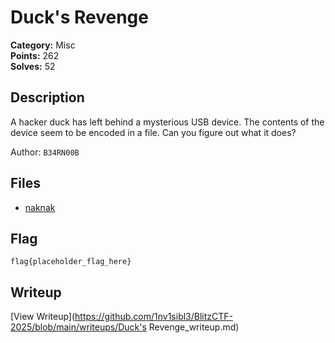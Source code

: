 # Duck's Revenge

**Category:** Misc  
**Points:** 262  
**Solves:** 52  

## Description

A hacker duck has left behind a mysterious USB device. The contents of the device seem to be encoded in a file. Can you figure out what it does?

Author: `B34RN00B`

## Files

- [naknak](https://github.com/1nv1sibl3/BlitzCTF-2025/blob/main/files/d871e3e4c523fb0d9797f31d69b4db4c/naknak)

## Flag

```
flag{placeholder_flag_here}
```

## Writeup

[View Writeup](https://github.com/1nv1sibl3/BlitzCTF-2025/blob/main/writeups/Duck's Revenge_writeup.md)
